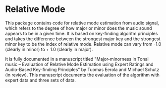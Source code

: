 # Relative Mode

This package contains code for relative mode estimation from audio signal, which refers to the degree of how major or minor does the music sound appears to be in a given time. It is based on key-finding algoritm principles and takes the difference between the strongest major key and the strongest minor key to be the index of relative mode. Relative mode can vary from -1.0 (clearly in minor) to + 1.0 (clearly in major). 

It is fully documented in a manuscript titled "Major-minorness in Tonal music – Evaluation of Relative Mode Estimation using Expert Ratings and Audio-Based Key-finding Principles" by Tuomas Eerola and Michael Schutz (in review). This manuscript documents the evaluation of the algorithm with expert data and three sets of data.



